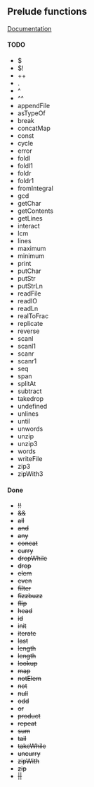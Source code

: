 ## Prelude functions

[Documentation](http://hackage.haskell.org/package/base-4.7.0.1/docs/Prelude.html)

#### TODO

* $
* $!
* ++
* .
* ^
* ^^
* appendFile
* asTypeOf
* break
* concatMap
* const
* cycle
* error
* foldl
* foldl1
* foldr
* foldr1
* fromIntegral
* gcd
* getChar
* getContents
* getLines
* interact
* lcm
* lines
* maximum
* minimum
* print
* putChar
* putStr
* putStrLn
* readFile
* readIO
* readLn
* realToFrac
* replicate
* reverse
* scanl
* scanl1
* scanr
* scanr1
* seq
* span
* splitAt
* subtract
* takedrop
* undefined
* unlines
* until
* unwords
* unzip
* unzip3
* words
* writeFile
* zip3
* zipWith3

#### Done

* ~~!!~~
* ~~&&~~
* ~~all~~
* ~~and~~
* ~~any~~
* ~~concat~~
* ~~curry~~
* ~~dropWhile~~
* ~~drop~~
* ~~elem~~
* ~~even~~
* ~~filter~~
* ~~fizzbuzz~~
* ~~flip~~
* ~~head~~
* ~~id~~
* ~~init~~
* ~~iterate~~
* ~~last~~
* ~~length~~
* ~~length~~
* ~~lookup~~
* ~~map~~
* ~~notElem~~
* ~~not~~
* ~~null~~
* ~~odd~~
* ~~or~~
* ~~product~~
* ~~repeat~~
* ~~sum~~
* ~~tail~~
* ~~takeWhile~~
* ~~uncurry~~
* ~~zipWith~~
* ~~zip~~
* ~~||~~
